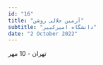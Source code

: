 ```yaml
---
id: "16"
title: "آرمین جلالی روشن"
subtitle: "دانشگاه امیرکبیر"
date: "2 October 2022"
---
```


تهران - 10 مهر 
